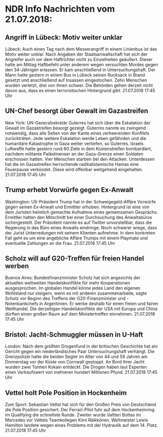# NDR Info Nachrichten vom 21.07.2018:


## Angriff in Lübeck: Motiv weiter unklar
Lübeck: Auch einen Tag nach dem Messerangriff in einem Linienbus ist das Motiv weiter unklar. Nach Angaben der Staatsanwaltschaft hat sich der Angreifer auch vor dem Haftrichter nicht zu Einzelheiten geäußert. Dieser hatte am Mittag Haftbefehl unter anderem wegen versuchten Mordes gegen den 34-Jährigen erlassen. Er kam anschließend in Untersuchungshaft. Der Mann hatte gestern in einem Bus in Lübeck seinen Rucksack in Brand gesetzt und anschließend auf Insassen eingestochen. Zehn Menschen wurden verletzt, drei von ihnen schwer. Die Behörden gehen derzeit nicht davon aus, dass es einen terroristischen Hintergrund gibt. 21.07.2018 17:45 Uhr 

## UN-Chef besorgt über Gewalt im Gazastreifen
New York: UN-Generalsekretär Guterres hat sich über die Eskalation der Gewalt im Gazastreifen besorgt gezeigt. Guterres nannte es zwingend notwendig, dass alle Seiten von der Kante eines verheerenden Konflikts zurückträten. Jede weitere Eskalation werde Leben gefährden und die humanitäre Katastrophe in Gaza weiter vertiefen, so Guterres. Israels Luftwaffe hatte gestern rund 60 Ziele in dem Küstenstreifen bombardiert, nachdem militante Palästinenser an der Gaza-Grenze einen Soldaten erschossen hatten. Vier Menschen starben bei den Attacken. Unterdessen hat die im Gazastreifen herrschende radikalislamische Hamas eine Feuerpause verkündet. Diese wird offenbar weitgehend eingehalten. 21.07.2018 17:45 Uhr 

## Trump erhebt Vorwürfe gegen Ex-Anwalt
Washington: US-Präsident Trump hat in der Schweigegeld-Affäre Vorwürfe gegen seinen Ex-Anwalt und Ermittler erhoben. Hintergrund ist eine von dem Juristen heimlich gemachte Aufnahme eines gemeinsamen Gesprächs. Ermittler hatten den Mitschnitt bei einer Durchsuchung des Anwaltsbüros sichergestellt. Der Präsident nannte es auf Twitter unvorstellbar, dass die Regierung in das Büro eines Anwalts eindringe. Noch schwerer wiege, dass der Jurist Unterredungen mit seinem Klienten aufnehme. In dem konkreten Fall geht es um eine angebliche Affäre Trumps mit einem Playmate und eventuelle Zahlungen an die Frau. 21.07.2018 17:45 Uhr 

## Scholz will auf G20-Treffen für freien Handel werben
Buenos Aires: Bundesfinanzminister Scholz hat sich angesichts der aktuellen weltweiten Handelskonflikte für mehr Kooperationen ausgesprochen. Im globalen Handel könne jedes Land den eigenen Wohlstand nur steigern, wenn es mit anderen zusammenarbeite, sagte Scholz vor Beginn des Treffens der G20-Finanzminister und -Notenbankchefs in Argentinien. Er werbe deshalb für einen freien und fairen Welthandel. Die derzeitigen Handelskonflikte der USA mit Europa und China dürften einen großen Raum auf dem Ministertreffen einnehmen. 21.07.2018 17:45 Uhr 

## Bristol: Jacht-Schmuggler müssen in U-Haft
London: Nach dem größten Drogenfund in der britischen Geschichte hat ein Gericht gegen ein niederländisches Paar Untersuchungshaft verhängt. Die Grenzpolizei hatte die beiden Segler im Alter von 44 und 59 Jahren am Donnerstag vor der Küste von Cornwall gestoppt. An Bord ihrer Jacht wurden zwei Tonnen Kokain entdeckt. Die Drogen haben laut Experten einen Verkaufswert von mehreren hundert Millionen Pfund. 21.07.2018 17:45 Uhr 

## Vettel holt Pole Position in Hockenheim
Zum Sport: Sebastian Vettel hat sich für den Großen Preis von Deutschland die Pole Position gesichert. Der Ferrari-Pilot fuhr auf dem Hockenheimring im Qualifying die schnellste Runde. Zweiter wurde Valtteri Bottas im Mercedes vor Vettels Teamkollegen Kimi Räikkönen. Weltmeister Lewis Hamilton landete wegen eines Problems mit der Hydraulik auf dem 14. Platz. 21.07.2018 17:45 Uhr 
